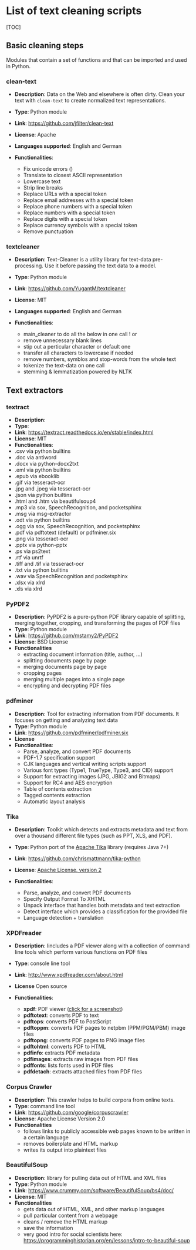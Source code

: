 # List of text cleaning scripts



[TOC]

## Basic cleaning steps

Modules that contain a set of functions and that can be imported and used in Python.



### clean-text

* **Description**: Data on the Web and elsewhere is often dirty. Clean your text with `clean-text` to create normalized text representations. 
* **Type**: Python module

* **Link**: https://github.com/jfilter/clean-text
* **License**: Apache
* **Languages supported**: English and German
* **Functionalities**:
  * Fix unicode errors ()
  * Translate to closest ASCII representation
  * Lowercase text
  * Strip line breaks
  * Replace URLs with a special token
  * Replace email addresses with a special token
  * Replace phone numbers with a special token
  * Replace numbers with a special token
  * Replace digits with a special token
  * Replace currency symbols with a special token
  * Remove punctuation



### textcleaner

* **Description**: Text-Cleaner is a utility library for text-data pre-processing. Use it before passing the text data to a model.
* **Type**: Python module

* **Link**: https://github.com/YugantM/textcleaner
* **License**: MIT
* **Languages supported**: English and German
* **Functionalities**:
  * main_cleaner to do all the below in one call ! or
  * remove unnecessary blank lines
  * stip out a perticular character or default one
  * transfer all characters to lowercase if needed
  * remove numbers, symblos and stop-words from the whole text
  * tokenize the text-data on one call
  * stemming & lemmatization powered by NLTK



## Text extractors

### textract

* **Description**: 
* **Type**:
* **Link**: https://textract.readthedocs.io/en/stable/index.html
* **License**: MIT
* **Functionalities**:
 * .csv via python builtins
 * .doc via antiword
 * .docx via python-docx2txt
 * .eml via python builtins
 * .epub via ebooklib
 * .gif via tesseract-ocr
 * .jpg and .jpeg via tesseract-ocr
 * .json via python builtins
 * .html and .htm via beautifulsoup4
 * .mp3 via sox, SpeechRecognition, and pocketsphinx
 * .msg via msg-extractor
 * .odt via python builtins
 * .ogg via sox, SpeechRecognition, and pocketsphinx
 * .pdf via pdftotext (default) or pdfminer.six
 * .png via tesseract-ocr
 * .pptx via python-pptx
 * .ps via ps2text
 * .rtf via unrtf
 * .tiff and .tif via tesseract-ocr
 * .txt via python builtins
 * .wav via SpeechRecognition and pocketsphinx
 * .xlsx via xlrd
 * .xls via xlrd

### PyPDF2

* **Description**: PyPDF2 is a pure-python PDF library capable of splitting, merging together, cropping, and transforming the pages of PDF files
* **Type**: Python module
* **Link**: https://github.com/mstamy2/PyPDF2
* **License**: BSD License
* **Functionalities**
  * extracting document information (title, author, …)
  * splitting documents page by page
  * merging documents page by page
  * cropping pages
  * merging multiple pages into a single page
  * encrypting and decrypting PDF files



### pdfminer

* **Description**: Tool for extracting information from PDF documents. It focuses on getting and analyzing text data
* **Type**: Python module
* **Link**: https://github.com/pdfminer/pdfminer.six
* **License**
* **Functionalities**:
  * Parse, analyze, and convert PDF documents
  * PDF-1.7 specification support
  * CJK languages and vertical writing scripts support
  * Various font types (Type1, TrueType, Type3, and CID) support
  * Support for extracting images (JPG, JBIG2 and Bitmaps)
  * Support for RC4 and AES encryption
  * Table of contents extraction
  * Tagged contents extraction
  * Automatic layout analysis



### Tika 

* **Description**: Toolkit which detects and extracts metadata and text from over a thousand different file types (such as PPT, XLS, and PDF).
* **Type**: Python port of the [Apache Tika](http://tika.apache.org/) library (requires Java 7+)
* **Link**: https://github.com/chrismattmann/tika-python
* **License**: [Apache License, version 2](http://www.apache.org/licenses/LICENSE-2.0)

* **Functionalities**: 
  * Parse, analyze, and convert PDF documents
  * Specify Output Format To XHTML
  * Unpack interface that handles both metadata and text extraction
  * Detect interface which provides a classification for the provided file
  * Language detection + translation



### XPDFreader

* **Description**:  Iincludes a PDF viewer along with a collection of command line tools which perform various functions on PDF files
* **Type**: console line tool
* **Link**: http://www.xpdfreader.com/about.html

* **License** Open source
* **Functionalities**:
  * **xpdf**: PDF viewer ([click for a screenshot](http://www.xpdfreader.com/img/screenshot.png))
  * **pdftotext**: converts PDF to text
  * **pdftops**: converts PDF to PostScript
  * **pdftoppm**: converts PDF pages to netpbm (PPM/PGM/PBM) image files
  * **pdftopng**: converts PDF pages to PNG image files
  * **pdftohtml**: converts PDF to HTML
  * **pdfinfo**: extracts PDF metadata
  * **pdfimages**: extracts raw images from PDF files
  * **pdffonts**: lists fonts used in PDF files
  * **pdfdetach**: extracts attached files from PDF files



### Corpus Crawler

* **Description**: This crawler helps to build corpora from online texts.
* **Type**: command line tool
* **Link**: https://github.com/google/corpuscrawler
* **License**: Apache License Version 2.0 
* **Functionalities**
  * follows links to publicly accessible web pages known to be written in a certain language
  * removes boilerplate and HTML markup
  * writes its output into plaintext files



### BeautifulSoup

* **Description**: library for pulling data out of HTML and XML files
* **Type**: Python module
* **Link**: https://www.crummy.com/software/BeautifulSoup/bs4/doc/
* **License**: MIT
* **Functionalities**
  * gets data out of HTML, XML, and other markup languages
  * pull particular content from a webpage
  * cleans / remove the HTML markup
  * save the information
  * very good intro for social scientists here: https://programminghistorian.org/en/lessons/intro-to-beautiful-soup
